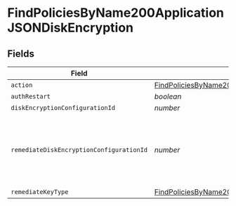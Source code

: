 # FindPoliciesByName200ApplicationJSONDiskEncryption


## Fields

| Field                                                                                                                                                               | Type                                                                                                                                                                | Required                                                                                                                                                            | Description                                                                                                                                                         | Example                                                                                                                                                             |
| ------------------------------------------------------------------------------------------------------------------------------------------------------------------- | ------------------------------------------------------------------------------------------------------------------------------------------------------------------- | ------------------------------------------------------------------------------------------------------------------------------------------------------------------- | ------------------------------------------------------------------------------------------------------------------------------------------------------------------- | ------------------------------------------------------------------------------------------------------------------------------------------------------------------- |
| `action`                                                                                                                                                            | [FindPoliciesByName200ApplicationJSONDiskEncryptionAction](../../models/operations/findpoliciesbyname200applicationjsondiskencryptionaction.md)                     | :heavy_minus_sign:                                                                                                                                                  | N/A                                                                                                                                                                 |                                                                                                                                                                     |
| `authRestart`                                                                                                                                                       | *boolean*                                                                                                                                                           | :heavy_minus_sign:                                                                                                                                                  | N/A                                                                                                                                                                 |                                                                                                                                                                     |
| `diskEncryptionConfigurationId`                                                                                                                                     | *number*                                                                                                                                                            | :heavy_minus_sign:                                                                                                                                                  | N/A                                                                                                                                                                 | 1                                                                                                                                                                   |
| `remediateDiskEncryptionConfigurationId`                                                                                                                            | *number*                                                                                                                                                            | :heavy_minus_sign:                                                                                                                                                  | disk encryption ID to utilize for remediating institutional recovery key types.                                                                                     | 1                                                                                                                                                                   |
| `remediateKeyType`                                                                                                                                                  | [FindPoliciesByName200ApplicationJSONDiskEncryptionRemediateKeyType](../../models/operations/findpoliciesbyname200applicationjsondiskencryptionremediatekeytype.md) | :heavy_minus_sign:                                                                                                                                                  | N/A                                                                                                                                                                 |                                                                                                                                                                     |